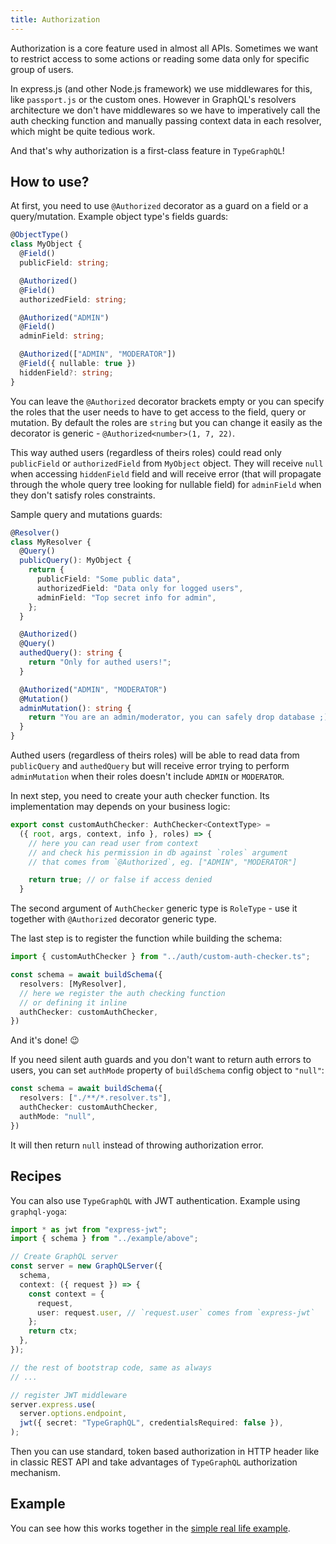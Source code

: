 ```yaml
---
title: Authorization
---
```


Authorization is a core feature used in almost all APIs. Sometimes we want to restrict access to some actions or reading some data only for specific group of users.

In express.js (and other Node.js framework) we use middlewares for this, like `passport.js` or the custom ones. However in GraphQL's resolvers architecture we don't have middlewares so we have to imperatively call the auth checking function and manually passing context data in each resolver, which might be quite tedious work.

And that's why authorization is a first-class feature in `TypeGraphQL`!

## How to use?
At first, you need to use `@Authorized` decorator as a guard on a field or a query/mutation.
Example object type's fields guards:
```ts
@ObjectType()
class MyObject {
  @Field()
  publicField: string;

  @Authorized()
  @Field()
  authorizedField: string;

  @Authorized("ADMIN")
  @Field()
  adminField: string;

  @Authorized(["ADMIN", "MODERATOR"])
  @Field({ nullable: true })
  hiddenField?: string;
}
```

You can leave the `@Authorized` decorator brackets empty or you can specify the roles that the user needs to have to get access to the field, query or mutation.
By default the roles are `string` but you can change it easily as the decorator is generic - `@Authorized<number>(1, 7, 22)`.

This way authed users (regardless of theirs roles) could read only `publicField` or `authorizedField` from `MyObject` object. They will receive `null` when accessing `hiddenField` field and will receive error (that will propagate through the whole query tree looking for nullable field) for `adminField` when they don't satisfy roles constraints.

Sample query and mutations guards:
```ts
@Resolver()
class MyResolver {
  @Query()
  publicQuery(): MyObject {
    return {
      publicField: "Some public data",
      authorizedField: "Data only for logged users",
      adminField: "Top secret info for admin",
    };
  }

  @Authorized()
  @Query()
  authedQuery(): string {
    return "Only for authed users!";
  }

  @Authorized("ADMIN", "MODERATOR")
  @Mutation()
  adminMutation(): string {
    return "You are an admin/moderator, you can safely drop database ;)";
  }
}
```
Authed users (regardless of theirs roles) will be able to read data from `publicQuery` and `authedQuery` but will receive error trying to perform `adminMutation` when their roles doesn't include `ADMIN` or `MODERATOR`.

In next step, you need to create your auth checker function. Its implementation may depends on your business logic:
```ts
export const customAuthChecker: AuthChecker<ContextType> = 
  ({ root, args, context, info }, roles) => {
    // here you can read user from context
    // and check his permission in db against `roles` argument
    // that comes from `@Authorized`, eg. ["ADMIN", "MODERATOR"]

    return true; // or false if access denied
  }
```
The second argument of `AuthChecker` generic type is `RoleType` - use it together with `@Authorized` decorator generic type.

The last step is to register the function while building the schema:
```ts
import { customAuthChecker } from "../auth/custom-auth-checker.ts";

const schema = await buildSchema({
  resolvers: [MyResolver],
  // here we register the auth checking function
  // or defining it inline
  authChecker: customAuthChecker, 
})
```
And it's done! 😉

If you need silent auth guards and you don't want to return auth errors to users, you can set `authMode` property of `buildSchema` config object to `"null"`:
```ts
const schema = await buildSchema({
  resolvers: ["./**/*.resolver.ts"],
  authChecker: customAuthChecker, 
  authMode: "null",
})
```
It will then return `null` instead of throwing authorization error.

## Recipes

You can also use `TypeGraphQL` with JWT authentication. Example using `graphql-yoga`:
```ts
import * as jwt from "express-jwt";
import { schema } from "../example/above";

// Create GraphQL server
const server = new GraphQLServer({
  schema,
  context: ({ request }) => {
    const context = {
      request,
      user: request.user, // `request.user` comes from `express-jwt`
    };
    return ctx;
  },
});

// the rest of bootstrap code, same as always
// ...

// register JWT middleware
server.express.use(
  server.options.endpoint,
  jwt({ secret: "TypeGraphQL", credentialsRequired: false }),
);
```
Then you can use standard, token based authorization in HTTP header like in classic REST API and take advantages of `TypeGraphQL` authorization mechanism.

## Example
You can see how this works together in the [simple real life example](https://github.com/19majkel94/type-graphql/tree/master/examples/authorization).
